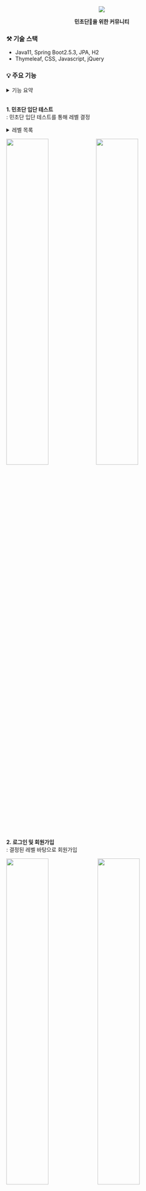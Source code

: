 <div align="center">
 <img src="https://capsule-render.vercel.app/api?type=waving&color=BDE4DC&text=MINTiZ&fontColor=817171"/> 
 
 <b> 민초단🌿을 위한 커뮤니티 </b>  

</div>

### ⚒️ 기술 스택
- Java11, Spring Boot2.5.3, JPA, H2
- Thymeleaf, CSS, Javascript, jQuery

### 💡 주요 기능 

<details>
<summary>기능 요약</summary>
<div markdown="1">       
 
- 민초단 테스트를 통해 회원 가입
- 민초 관련 정보를 주고 받을 수 있는 커뮤니티
- 민초 먹은 날짜를 캘린더에 표기함을 통해 평소 민초력 확인

</div>
</details>


<br>

 **1. 민초단 입단 테스트**  
 : 민초단 입단 테스트를 통해 레벨 결정  
<details>
<summary>레벨 목록</summary>
<div markdown="1">       
 
 ```
    {
        name: '<반민초단>',
        desc: '민초단 입단에 실패하셨습니다.'
    },
    {
        name: '<민초입문자>',
        desc: '민트초코 세계에 오신 걸 환영합니다!'
    },
    {
        name: '<민초린이>',
        desc: '민초 입문하신지 얼마 안 되셨죠?'
    },
    {
        name: '<민초른이>',
        desc: '민트초코에 대해서 뭘 좀 아시네요!'
    },
    {
        name: '<민초러버>',
        desc: '디저트는 무조건 민트초코!'
    },
    {
        name: '<민초마스터>',
        desc: '당신은 민초계의 고인물입니다!'
    }
 ```

</div>
</details>
 
 
 
 <img src="https://user-images.githubusercontent.com/50178026/142977897-e451e011-9f8d-429a-a93a-d0da29bd4b93.png" width="47%" height="47%"/><img src="https://user-images.githubusercontent.com/50178026/143773539-628215c0-7db0-4f37-aff0-9a30bfa8030f.png" width="47%" height="47%"/>
 
 **2. 로그인 및 회원가입**  
 : 결정된 레벨 바탕으로 회원가입
 
  
 <img src="https://user-images.githubusercontent.com/50178026/144698100-09472617-49f3-402a-b7c5-c6ad2f85394f.png" width="47%" height="47%"/> <img src="https://user-images.githubusercontent.com/50178026/144698112-852b4b8e-abb7-4a33-8cee-55a05d1a2e30.png" width="47%" height="47%"/> 
 
 

 **3. 커뮤니티**   
 : 태그별 조회 / 키워드 검색 / 북마크 기능 / 댓글, 게시글 작성
 
 <img src="https://user-images.githubusercontent.com/50178026/144698258-dd1f9bbe-c9d2-44ca-8b06-aec34ee1ff33.png" width="47%" height="47%"/> <img src="https://user-images.githubusercontent.com/50178026/143979801-1643fb45-d15e-4252-a7f2-86672a1766ce.png" width="47%" height="47%"/>


 **4. 프로필 조회**  
 : 마이페이지 - 회원정보, 민트데이(게시글 작성 시 캘린더에 표기), 작성글, 북마크 글 조회  
 : 유저페이지 - 회원정보, 민트데이 조회  

<img src="https://user-images.githubusercontent.com/50178026/144698318-ffb9b843-0efd-4530-8e37-718485c2157e.png" width="47%" height="47%"/> <img src="https://user-images.githubusercontent.com/50178026/144698391-0ee9abbb-5262-4aea-af0e-a79e0ce3809f.png" width="47%" height="47%"/>
 
<img src="https://user-images.githubusercontent.com/50178026/144698344-210c352f-4bea-40b9-9b25-fed2371020f0.png" width="47%" height="47%"/>


### 📍 설계

**- IA**

<img src="https://user-images.githubusercontent.com/50178026/143982323-16098055-23e9-4655-85b1-79f14ced8945.png" width="60%" height="60%"/> 

**- ERD**

<img src="https://user-images.githubusercontent.com/50178026/144048141-d7a08e4f-5c54-42ed-833e-9360db0d9c7d.png" width="60%" height="60%"/> 

**- 요구사항 및 화면설계**

> [Notion 바로가기](`https://www.notion.so/controller-e01d456057ac4c4297c3197fae2532c0)



